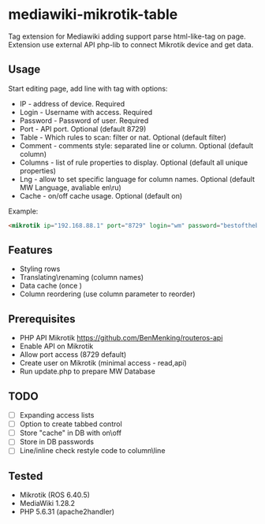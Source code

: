 # mediawiki-mikrotik-table

Tag extension for Mediawiki adding support parse <mikrotik /> html-like-tag on page.
Extension use external API php-lib to connect Mikrotik device and get data.

## Usage
Start editing page, add line with <mikrotik /> tag with options:
 - IP - address of device. Required
 - Login - Username with access. Required
 - Password - Password of user. Required
 - Port - API port. Optional (default 8729)
 - Table - Which rules to scan: filter or nat. Optional (default filter)
 - Comment - comments style: separated line or column. Optional (default column)
 - Columns - list of rule properties to display. Optional (default all unique properties)
 - Lng - allow to set specific language for column names. Optional (default MW Language, avaliable en\ru)
 - Cache - on/off cache usage. Optional (default on)
 
Example:
```html
<mikrotik ip="192.168.88.1" port="8729" login="wm" password="bestofthebest" table="nat" comment="line" columns=".id,chain,action,src-address,dst-address,to-ports,protocol,dst-port,bytes,packets,to-addresses" />
```
 
## Features
 - Styling rows
 - Translating\renaming (column names)
 - Data cache (once )
 - Column reordering (use column parameter to reorder)
 
## Prerequisites
 - PHP API Mikrotik https://github.com/BenMenking/routeros-api
 - Enable API on Mikrotik
 - Allow port access (8729 default)
 - Create user on Mikrotik (minimal access - read,api)
 - Run update.php to prepare MW Database
 
## TODO
 - [ ] Expanding access lists
 - [ ] Option to create tabbed control
 - [ ] Store "cache" in DB with on\off
 - [ ] Store in DB passwords
 - [ ] Line/inline check restyle code to column\line
 
## Tested
 - Mikrotik (ROS 6.40.5)
 - MediaWiki 1.28.2
 - PHP 5.6.31 (apache2handler)